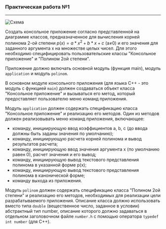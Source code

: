 ### Практическая работа №1
---
![Схема](https://user-images.githubusercontent.com/43219252/127753370-e6c4eb95-c3ed-47e4-a877-4c40fbfa19d0.PNG)

Создать консольное приложение согласно представленной на диаграмме классов, предназначенное для вычисления корней полинома 2-ой степени $p(x) = a*x^2 + b*x + c$ (a≠0) и его значения для заданного аргумента х на множестве целых чисел. Для этого необходимо специфицировать пользовательские классы "Консольное приложение" и "Полином 2ой степени".

Приложение должно включать основной модуль (функция main), модуль `application` и модуль `polinom`.

В основном модуле консольного приложения (для языка С++ - это модуль с функцией `main`) должен создаваться объект класса "Консольное приложение" и вызываться его метод, который предоставляет пользователю меню команд приложения.

Модуль `application` должен содержать спецификацию класса "Консольное приложение" и реализацию его методов. Один из методов должен реализовывать меню команд приложения, включающее:
- команду, инициирующую ввод коэффициентов a, b, c (до ввода должны быть заданы значения по умолчанию);
- команду, инициирующую расчета корней полинома и вывод результатов расчета;
- команду, инициирующую ввод значения аргумента х (по умолчанию равен 0), расчет значения и его вывод;
- команду, инициирующую вывод текстового представления полинома в указанной форме p(x);
- команду, инициирующую вывод текстового представления полинома в канонической форме;
- команду выхода из приложения.

Модуль `polinom` должен содержать спецификацию класса "Полином 2ой степени" и реализацию его методов, необходимых для реализации цели разрабатываемого приложения. Описание класса должно использовать вместо типа `double` (вещественное число, заданное в условии) абстрактный тип number, описание которого должно задаваться в отдельном заголовочном файле `number.h` с помощью оператора `typedef int number` (для С++).

